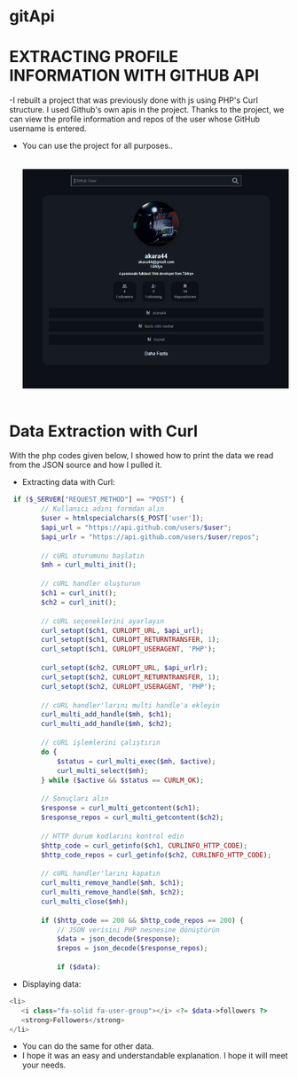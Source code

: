 # gitApi
# EXTRACTING PROFILE INFORMATION WITH GITHUB API
-I rebuilt a project that was previously done with js using PHP's Curl structure. I used Github's own apis in the project. Thanks to the project, we can view the profile information and repos of the user whose GitHub username is entered.
- You can use the project for all purposes..<br> <br> <br>
![gitApi](gitApi.PNG) <br> <br>


# Data Extraction with Curl
With the php codes given below, I showed how to print the data we read from the JSON source and how I pulled it.
- Extracting data with Curl:
```php
 if ($_SERVER["REQUEST_METHOD"] == "POST") {
        // Kullanıcı adını formdan alın
        $user = htmlspecialchars($_POST['user']);
        $api_url = "https://api.github.com/users/$user";
        $api_urlr = "https://api.github.com/users/$user/repos";

        // cURL oturumunu başlatın
        $mh = curl_multi_init();

        // cURL handler oluşturun
        $ch1 = curl_init();
        $ch2 = curl_init();

        // cURL seçeneklerini ayarlayın
        curl_setopt($ch1, CURLOPT_URL, $api_url);
        curl_setopt($ch1, CURLOPT_RETURNTRANSFER, 1);
        curl_setopt($ch1, CURLOPT_USERAGENT, 'PHP');

        curl_setopt($ch2, CURLOPT_URL, $api_urlr);
        curl_setopt($ch2, CURLOPT_RETURNTRANSFER, 1);
        curl_setopt($ch2, CURLOPT_USERAGENT, 'PHP');

        // cURL handler'larını multi handle'a ekleyin
        curl_multi_add_handle($mh, $ch1);
        curl_multi_add_handle($mh, $ch2);

        // cURL işlemlerini çalıştırın
        do {
            $status = curl_multi_exec($mh, $active);
            curl_multi_select($mh);
        } while ($active && $status == CURLM_OK);

        // Sonuçları alın
        $response = curl_multi_getcontent($ch1);
        $response_repos = curl_multi_getcontent($ch2);

        // HTTP durum kodlarını kontrol edin
        $http_code = curl_getinfo($ch1, CURLINFO_HTTP_CODE);
        $http_code_repos = curl_getinfo($ch2, CURLINFO_HTTP_CODE);

        // cURL handler'larını kapatın
        curl_multi_remove_handle($mh, $ch1);
        curl_multi_remove_handle($mh, $ch2);
        curl_multi_close($mh);

        if ($http_code == 200 && $http_code_repos == 200) {
            // JSON verisini PHP nesnesine dönüştürün
            $data = json_decode($response);
            $repos = json_decode($response_repos);

            if ($data):
```
- Displaying data:
```php
<li>
   <i class="fa-solid fa-user-group"></i> <?= $data->followers ?>
   <strong>Followers</strong>
</li>
```

- You can do the same for other data.
- I hope it was an easy and understandable explanation. I hope it will meet your needs.
